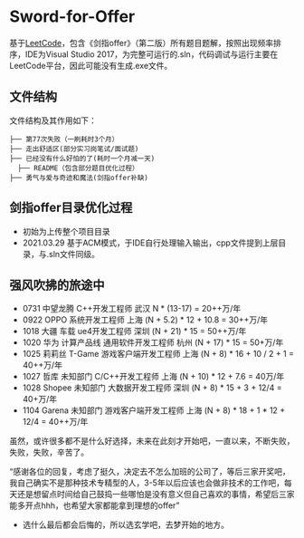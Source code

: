 # Sword-for-Offer
基于[LeetCode](https://leetcode-cn.com/problemset/lcof/)，包含《剑指offer》（第二版）所有题目题解，按照出现频率排序，IDE为Visual Studio 2017，为完整可运行的.sln，代码调试与运行主要在LeetCode平台，因此可能没有生成.exe文件。

## 文件结构

文件结构及其作用如下：

```
├── 第77次失败（一刷耗时3个月）
├── 走出舒适区(部分实习岗笔试/面试题)
├── 已经没有什么好怕的了(耗时一个月减一天)
  ├── README（包含部分题目优化过程）
├── 勇气与爱与奇迹和魔法(剑指offer补缺)
```
## 剑指offer目录优化过程
- 初始为上传整个项目目录
- 2021.03.29  基于ACM模式，于IDE自行处理输入输出，cpp文件提到上层目录，与.sln文件同级。

## 强风吹拂的旅途中
- 0731  中望龙腾  C++开发工程师  武汉  N * (13-17) = 20++万/年
- 0922  OPPO  系统开发工程师  上海  (N + 5.2) * 12 + 10.8 = 30++万/年
- 1018  大疆  车载  ue4开发工程师  深圳  (N + 21) * 15 = 50++万/年
- 1020  华为  计算产品线  通用软件开发工程师  杭州  (N + 17) *  15  =  50+万/年
- 1025  莉莉丝  T-Game  游戏客户端开发工程师  上海  (N + 8)  *  16 + 10 / 2 + 1 = 40++万/年
- 1027  哲库  未知部门  C/C++开发工程师  上海  (N + 10) * 12 + 7.6 = 40万/年
- 1028  Shopee  未知部门  大数据开发工程师  深圳  (N + 8) * 15 + 3 + 12/4 = 40+万/年
- 1104  Garena  未知部门  游戏客户端开发工程师 上海 (N + 8) * 18 + 1 * 12 + 12/4 = 40++万/年


虽然，或许很多都不是什么好选择，未来在此刻才开始吧，一直以来，不断失败，失败，失败，辛苦了。

“感谢各位的回复，考虑了挺久，决定去不怎么加班的公司了，等后三家开奖吧，我自己确实不是那种技术专精型的人，3-5年以后应该也会做非技术的工作吧，每天还是想留点时间给自己鼓捣一些哪怕是没有意义但自己喜欢的事情，希望后三家能多开点hhh，也希望大家都能拿到理想的offer”

- 选什么最后都会后悔的，所以选玄学吧，去梦开始的地方。
